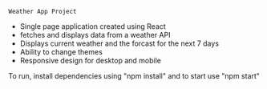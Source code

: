     Weather App Project

- Single page application created using React
- fetches and displays data from a weather API
- Displays current weather and the forcast for the next 7 days
- Ability to change themes
- Responsive design for desktop and mobile



To run, install dependencies using "npm install" and to start use "npm start"